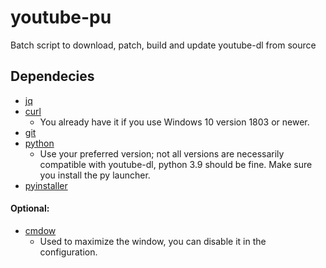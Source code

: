 # youtube-pu
Batch script to download, patch, build and update youtube-dl from source
## Dependecies
- [jq](https://stedolan.github.io/jq/download/)
- [curl](https://curl.se/download.html)
	- You already have it if you use Windows 10 version 1803 or newer.
- [git](https://git-scm.com/downloads)
- [python](https://www.python.org/downloads/)
	- Use your preferred version; not all versions are necessarily compatible with youtube-dl, python 3.9 should be fine. Make sure you install the py launcher.
- [pyinstaller](https://www.pyinstaller.org/)
#### Optional:
- [cmdow](https://ritchielawrence.github.io/cmdow/)
	- Used to maximize the window, you can disable it in the configuration.